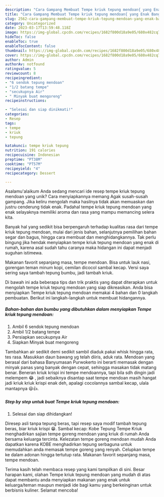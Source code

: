 ```yaml
---
description: "Cara Gampang Membuat Tempe kriuk tepung mendoan{ yang Enak Banget"
title: "Cara Gampang Membuat Tempe kriuk tepung mendoan{ yang Enak Banget"
slug: 2562-cara-gampang-membuat-tempe-kriuk-tepung-mendoan-yang-enak-banget
category: Uncategorized
date: 2023-03-17T13:59:48.118Z
image: https://img-global.cpcdn.com/recipes/1682f800d18a9e05/680x482cq70/tempe-kriuk-tepung-mendoan-foto-resep-utama.jpg
hideToc: false
enableToc: true
enableTocContent: false
thumbnail: https://img-global.cpcdn.com/recipes/1682f800d18a9e05/680x482cq70/tempe-kriuk-tepung-mendoan-foto-resep-utama.jpg
cover: https://img-global.cpcdn.com/recipes/1682f800d18a9e05/680x482cq70/tempe-kriuk-tepung-mendoan-foto-resep-utama.jpg
author: Admin
authorAv: notfound
ratingvalue: 5
reviewcount: 8
recipeingredient:
- "6 sendok tepung mendoan"
- "1/2 batang tempe"
- "secukupnya Air"
- " Minyak buat mengoreng"
recipeinstructions:

- "Selesai dan siap dinikmati!"
categories:
- Resep
tags:
- tempe
- kriuk
- tepung

katakunci: tempe kriuk tepung 
nutrition: 191 calories
recipecuisine: Indonesian
preptime: "PT38M"
cooktime: "PT57M"
recipeyield: "4"
recipecategory: Dessert

---
```



Asalamu'alaikum Anda sedang mencari ide resep tempe kriuk tepung mendoan yang unik? Cara menyiapkannya memang Agak susah-susah gampang. Jika keliru mengolah maka hasilnya tidak akan memuaskan dan justru cenderung tidak enak. Padahal tempe kriuk tepung mendoan yang enak selayaknya memiliki aroma dan rasa yang mampu memancing selera kita.


Banyak hal yang sedikit bisa berpengaruh terhadap kualitas rasa dari tempe kriuk tepung mendoan, mulai dari jenis bahan, selanjutnya pemilihan bahan segar dan bagus, hingga cara membuat dan menghidangkannya. Tak perlu bingung jika hendak menyiapkan tempe kriuk tepung mendoan yang enak di rumah, karena asal sudah tahu caranya maka hidangan ini dapat menjadi suguhan istimewa.

Makanan favorit sepanjang masa, tempe mendoan. Bisa untuk lauk nasi, gorengan teman minum kopi, cemilan dicocol sambal kecap. Versi saya sering saya tambah tepung bumbu, jadi tambah kriuk.


Di bawah ini ada beberapa tips dan trik praktis yang dapat diterapkan untuk mengolah tempe kriuk tepung mendoan yang siap dikreasikan. Anda bisa menyiapkan Tempe kriuk tepung mendoan memakai 4 bahan dan 0 langkah pembuatan. Berikut ini langkah-langkah untuk membuat hidangannya.

<!--inarticleads1-->

##### Bahan-bahan dan bumbu yang dibutuhkan dalam menyiapkan Tempe kriuk tepung mendoan:

1. Ambil 6 sendok tepung mendoan
1. Ambil 1/2 batang tempe
1. Persiapkan secukupnya Air
1. Siapkan  Minyak buat mengoreng


Tambahkan air sedikit demi sedikit sambil diaduk pakai whisk hingga rata, tes rasa. Masukkan daun bawang yg telah diiris, aduk rata. Mendoan yang berasal dari bahasa Banyumasan Purwokerto ini berarti memasak dengan minyak panas yang banyak dengan cepat, sehingga masakan tidak matang benar. Beneran kriuk krispi ini tempe mendoannya, tapi bila sdh dingin jadi melempem 😂 , jadi sebaiknya disantap saat tempe mendoan masih hangat jadi kriuk kriuk krispi enak deh, apalagi cocolannya sambal kecap, ulala mantapnya 😃👍. 

<!--inarticleads2-->

##### Step by step untuk buat Tempe kriuk tepung mendoan:


1. Selesai dan siap dihidangkan!

Diresep asli tanpa tepung beras, tapi resep saya modif tambah tepung beras, biar kriuk krispi 😁. Sambal kecap: Kobe Tepung Tempe Kriuk menghadirkan sajian tempe goreng mendoan yang kriuk di rumah Anda bersama keluarga tercinta. Kelezatan tempe goreng mendoan mudah Anda dapatkan karena KOBE menghadirkan tepung serbaguna untuk memudahkan anda memasak tempe goreng yang renyah. Celupkan tempe ke dalam adonan hingga tertutup rata. Makanan favorit sepanjang masa, tempe mendoan. 

Terima kasih telah membaca resep yang kami tampilkan di sini. Besar harapan kami, olahan Tempe kriuk tepung mendoan yang mudah di atas dapat membantu anda menyiapkan makanan yang enak untuk keluarga/teman maupun menjadi ide bagi kamu yang berkeinginan untuk berbisnis kuliner. Selamat mencoba!
